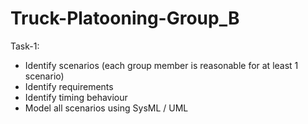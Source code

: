 # Truck-Platooning-Group_B
Task-1:
- Identify scenarios (each group member is reasonable for at least 1 
scenario) 
- Identify requirements
- Identify timing behaviour
- Model all scenarios using SysML / UML
